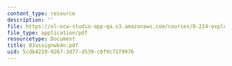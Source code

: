 ```yaml
---
content_type: resource
description: ''
file: https://ol-ocw-studio-app-qa.s3.amazonaws.com/courses/8-224-exploring-black-holes-general-relativity-astrophysics-spring-2003/5cdb421992673d77d539c0f9c71f9976_03assignwk4n.pdf
file_type: application/pdf
resourcetype: Document
title: 03assignwk4n.pdf
uid: 5cdb4219-9267-3d77-d539-c0f9c71f9976
---
```

